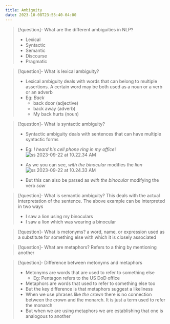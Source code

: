```yaml
---
title: Ambiguity
date: 2023-10-08T23:55:40-04:00
---
```


> [!question]-  What are the different ambiguities in NLP?
> - Lexical
> - Syntactic
> - Semantic
> - Discourse
> - Pragmatic

> [!question]-  What is lexical ambiguity?
> - Lexical ambiguity deals with words that can belong to multiple assertions. A certain word may be both used as a noun or a verb or an adverb
> - Eg: *Back*
> 	- back door (adjective)
> 	- back away (adverb)
> 	- My back hurts (noun)

> [!question]-  What is syntactic ambiguity?
> - Syntactic ambiguity deals with sentences that can have multiple syntactic forms
> - Eg: *I heard his cell phone ring in my office*!
> ![ss 2023-09-22 at 10.22.34 AM](../assets/ss%202023-09-22%20at%2010.22.34%20AM.png)
> 
> - As we you can see, *with the binocular* modifies the *lion*
> ![ss 2023-09-22 at 10.24.33 AM](../assets/ss%202023-09-22%20at%2010.24.33%20AM.png)
> 
> - But this can also be parsed as *with the binocular* modifying the verb *saw*

> [!question]-  What is semantic ambiguity?
> This deals with the actual interpretation of the sentence. The above example can be interpreted in two ways
> - I saw a lion using my binoculars
> - I saw a lion which was wearing a binocular

> [!question]-  What is metonyms?
> a word, name, or expression used as a substitute for something else with which it is closely associated

> [!question]-  What are metaphors?
> Refers to a thing by mentioning another

> [!question]-  Difference between metonyms and metaphors
> - Metonyms are words that are used to refer to something else
> 	- Eg: Pentagon refers to the US DoD office
> - Metaphors are words that used to refer to something else too
> - But the key difference is that metaphors suggest a likeliness
> - When we use phrases like *the crown* there is no connection between the crown and the monarch. It is just a term used to refer the monarch
> - But when we are using metaphors we are establishing that one is analogous to another